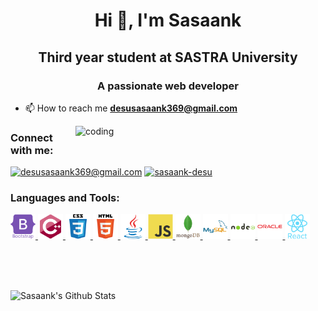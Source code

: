 <h1 align="center">Hi 👋, I'm Sasaank</h1>
<h2 align="center">Third year student at SASTRA University</h2> 
<h3 align="center">A passionate web developer</h3>

- 📫 How to reach me **desusasaank369@gmail.com**

<img align="right" alt="coding" width="400" src="https://cdn.dribbble.com/users/870476/screenshots/11226950/media/9630cdb5a4e7a93677aba8db2043bae5.jpg">


<h3 align="left">Connect with me:</h3>
<p align="left">
<a href="desusasaank369@gmail.com" target="blank"><img  src="https://img.shields.io/badge/Gmail-desusasaank369-D14836?style=for-the-badge&logo=gmail&logoColor=white" alt="desusasaank369@gmail.com" height="30"/></a>
<a href="https://linkedin.com/in/sasaank-desu" target="blank"><img  src="https://img.shields.io/badge/LinkedIn-sasaank-desu?style=for-the-badge&logo=linkedin&logoColor=white" alt="sasaank-desu" height="30"/></a>

<h3 align="left">Languages and Tools:</h3>
<p align="left"> <a href="https://getbootstrap.com" target="_blank"> <img src="https://raw.githubusercontent.com/devicons/devicon/master/icons/bootstrap/bootstrap-plain-wordmark.svg" alt="bootstrap" width="40" height="40"/> </a> <a href="https://www.w3schools.com/cpp/" target="_blank"> <img src="https://raw.githubusercontent.com/devicons/devicon/master/icons/cplusplus/cplusplus-original.svg" alt="cplusplus" width="40" height="40"/> </a> <a href="https://www.w3schools.com/css/" target="_blank"> <img src="https://raw.githubusercontent.com/devicons/devicon/master/icons/css3/css3-original-wordmark.svg" alt="css3" width="40" height="40"/> </a> </a> <a href="https://www.w3.org/html/" target="_blank"> <img src="https://raw.githubusercontent.com/devicons/devicon/master/icons/html5/html5-original-wordmark.svg" alt="html5" width="40" height="40"/> </a> <a href="https://www.java.com" target="_blank"> <img src="https://raw.githubusercontent.com/devicons/devicon/master/icons/java/java-original.svg" alt="java" width="40" height="40"/> </a> <a href="https://developer.mozilla.org/en-US/docs/Web/JavaScript" target="_blank"> <img src="https://raw.githubusercontent.com/devicons/devicon/master/icons/javascript/javascript-original.svg" alt="javascript" width="40" height="40"/> </a> <a href="https://www.mongodb.com/" target="_blank"> <img src="https://raw.githubusercontent.com/devicons/devicon/master/icons/mongodb/mongodb-original-wordmark.svg" alt="mongodb" width="40" height="40"/> </a> <a href="https://www.mysql.com/" target="_blank"> <img src="https://raw.githubusercontent.com/devicons/devicon/master/icons/mysql/mysql-original-wordmark.svg" alt="mysql" width="40" height="40"/> </a> <a href="https://nodejs.org" target="_blank"> <img src="https://raw.githubusercontent.com/devicons/devicon/master/icons/nodejs/nodejs-original-wordmark.svg" alt="nodejs" width="40" height="40"/> </a> <a href="https://www.oracle.com/" target="_blank"> <img src="https://raw.githubusercontent.com/devicons/devicon/master/icons/oracle/oracle-original.svg" alt="oracle" width="40" height="40"/> </a> <a href="https://reactjs.org/" target="_blank"> <img src="https://raw.githubusercontent.com/devicons/devicon/master/icons/react/react-original-wordmark.svg" alt="react" width="40" height="40"/> </a> </p>

<br/>
<br/>
<br/>


<img
  align="left"
  alt="Sasaank's Github Stats"
  src="https://github-readme-stats.vercel.app/api?username=dsasaank-369&show_icons=true&theme=radical&hide_border=true"
  alt=""
/>



